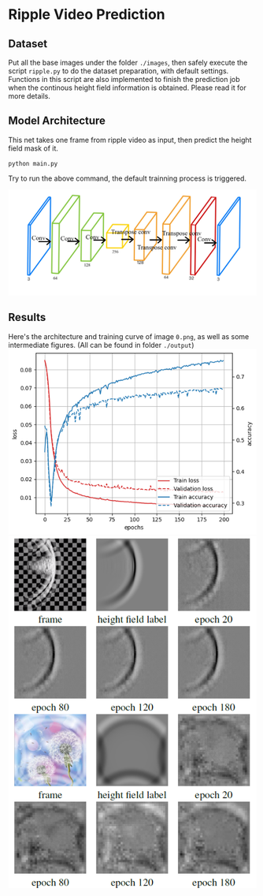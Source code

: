 # Ripple Video Prediction

## Dataset

Put all the base images under the folder `./images`, then safely execute the script `ripple.py` to do the dataset preparation, with default settings. Functions in this script are also implemented to finish the prediction job when the continous height field information is obtained. Please read it for more details. 

## Model Architecture 

This net takes one frame from ripple video as input, then predict the height field mask of it. 

    python main.py

Try to run the above command, the default trainning process is triggered.

![Network](https://github.com/AnAppleCore/Ripple-Video-Prediction/blob/main/output/network.JPG)

## Results

Here's the architecture and training curve of image `0.png`, as well as some intermediate figures. (All can be found in folder `./output`)
![Learning curves](https://github.com/AnAppleCore/Ripple-Video-Prediction/blob/main/output/learning_curve_0.png)
![Intermediate results](https://github.com/AnAppleCore/Ripple-Video-Prediction/blob/main/output/prediction_results.png)

